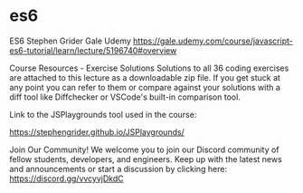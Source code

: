 # es6
ES6 Stephen Grider Gale Udemy https://gale.udemy.com/course/javascript-es6-tutorial/learn/lecture/5196740#overview

Course Resources - Exercise Solutions
Solutions to all 36 coding exercises are attached to this lecture as a downloadable zip file. If you get stuck at any point you can refer to them or compare against your solutions with a diff tool like Diffchecker or VSCode's built-in comparison tool.

Link to the JSPlaygrounds tool used in the course:

https://stephengrider.github.io/JSPlaygrounds/

Join Our Community!
We welcome you to join our Discord community of fellow students, developers, and engineers. Keep up with the latest news and announcements or start a discussion by clicking here: https://discord.gg/vvcyvjDkdC